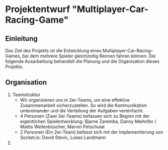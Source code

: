 # Projektentwurf "Multiplayer-Car-Racing-Game"

## Einleitung
Das Ziel des Projekts ist die Entwicklung eines Multiplayer-Car-Racing-Games, bei dem mehrere Spieler gleichzeitig Rennen fahren können. Die folgende Ausarbeitung behandelt die Planung und die Organisation dieses Projekts.

## Organisation

1. Teamstruktur
    - Wir organisieren uns in 2er-Teams, um eine effektive Zusammenarbeit sicherzustellen. So wird die Kommunikation untereinander und die Verteilung der Aufgaben vereinfacht.
    - 4 Personen (Zwei 2er-Teams) befassen sich zu Beginn mit der eigentlichen Spielentwicklung: Bjarne Zaremba, Danny Meihöfer / Mattis Wellenbüscher, Marvin Petschulat
    - 2 Personen (Ein 2er-Team) befasst sich mit der Implementierung von Socket.io: David Stevic, Lukas Landmann
2. 
